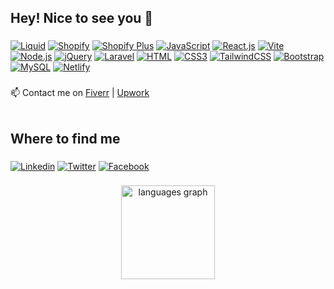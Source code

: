 <h2 align="left">Hey! Nice to see you 👋</h2>

###

<p dir="auto"><a target="_blank" rel="noopener noreferrer nofollow" href="https://camo.githubusercontent.com/267ec3a70dde2d62f4f85b1ca0c1daadc80e3b58431b7a705b7924f6beeafc28/68747470733a2f2f696d672e736869656c64732e696f2f62616467652f53686f706966792d4c69717569642d3637623864653f7374796c653d666c61742d737175617265266c6f676f3d73686f70696679266c6f676f436f6c6f723d7768697465"><img src="https://camo.githubusercontent.com/267ec3a70dde2d62f4f85b1ca0c1daadc80e3b58431b7a705b7924f6beeafc28/68747470733a2f2f696d672e736869656c64732e696f2f62616467652f53686f706966792d4c69717569642d3637623864653f7374796c653d666c61742d737175617265266c6f676f3d73686f70696679266c6f676f436f6c6f723d7768697465" alt="Liquid" data-canonical-src="https://img.shields.io/badge/Shopify-Liquid-67b8de?style=flat-square&amp;logo=shopify&amp;logoColor=white" style="max-width: 100%;"></a>
<a target="_blank" rel="noopener noreferrer nofollow" href="https://camo.githubusercontent.com/340c327e958a8cb83effec8e2b4c83a714bac44c1b15570fab01f4c8bded6c68/68747470733a2f2f696d672e736869656c64732e696f2f62616467652f53686f706966792d3935424634373f7374796c653d666c61742d737175617265266c6f676f3d73686f70696679266c6f676f436f6c6f723d7768697465"><img src="https://camo.githubusercontent.com/340c327e958a8cb83effec8e2b4c83a714bac44c1b15570fab01f4c8bded6c68/68747470733a2f2f696d672e736869656c64732e696f2f62616467652f53686f706966792d3935424634373f7374796c653d666c61742d737175617265266c6f676f3d73686f70696679266c6f676f436f6c6f723d7768697465" alt="Shopify" data-canonical-src="https://img.shields.io/badge/Shopify-95BF47?style=flat-square&amp;logo=shopify&amp;logoColor=white" style="max-width: 100%;"></a>
<a target="_blank" rel="noopener noreferrer nofollow" href="https://camo.githubusercontent.com/467d9d46b987df454e8e4fb2f79931d019f1ec95274de179736b27dbe28428db/68747470733a2f2f696d672e736869656c64732e696f2f62616467652f53686f706966792d506c75732d3637623864653f7374796c653d666c61742d737175617265266c6f676f3d73686f70696679266c6f676f436f6c6f723d626c61636b"><img src="https://camo.githubusercontent.com/467d9d46b987df454e8e4fb2f79931d019f1ec95274de179736b27dbe28428db/68747470733a2f2f696d672e736869656c64732e696f2f62616467652f53686f706966792d506c75732d3637623864653f7374796c653d666c61742d737175617265266c6f676f3d73686f70696679266c6f676f436f6c6f723d626c61636b" alt="Shopify Plus" data-canonical-src="https://img.shields.io/badge/Shopify-Plus-67b8de?style=flat-square&amp;logo=shopify&amp;logoColor=black" style="max-width: 100%;"></a>
<a target="_blank" rel="noopener noreferrer nofollow" href="https://camo.githubusercontent.com/7a0c885378047ca9a7331a2c8161403c10dd384cac88fdec568bf4777ac797a5/68747470733a2f2f696d672e736869656c64732e696f2f62616467652f4a6176615363726970742d4637444631453f7374796c653d666c61742d737175617265266c6f676f3d6a617661736372697074266c6f676f436f6c6f723d626c61636b"><img src="https://camo.githubusercontent.com/7a0c885378047ca9a7331a2c8161403c10dd384cac88fdec568bf4777ac797a5/68747470733a2f2f696d672e736869656c64732e696f2f62616467652f4a6176615363726970742d4637444631453f7374796c653d666c61742d737175617265266c6f676f3d6a617661736372697074266c6f676f436f6c6f723d626c61636b" alt="JavaScript" data-canonical-src="https://img.shields.io/badge/JavaScript-F7DF1E?style=flat-square&amp;logo=javascript&amp;logoColor=black" style="max-width: 100%;"></a>
<a target="_blank" rel="noopener noreferrer nofollow" href="https://camo.githubusercontent.com/1b1c06bb213ecbbc2f246af92e3357522512e89ee4d1bdcfbb5fbf8b7a453d8e/68747470733a2f2f696d672e736869656c64732e696f2f62616467652f52656163742e6a732d3030383143423f7374796c653d666c61742d737175617265266c6f676f3d7265616374266c6f676f436f6c6f723d363144414642"><img src="https://camo.githubusercontent.com/1b1c06bb213ecbbc2f246af92e3357522512e89ee4d1bdcfbb5fbf8b7a453d8e/68747470733a2f2f696d672e736869656c64732e696f2f62616467652f52656163742e6a732d3030383143423f7374796c653d666c61742d737175617265266c6f676f3d7265616374266c6f676f436f6c6f723d363144414642" alt="React.js" data-canonical-src="https://img.shields.io/badge/React.js-0081CB?style=flat-square&amp;logo=react&amp;logoColor=61DAFB" style="max-width: 100%;"></a>
<a target="_blank" rel="noopener noreferrer nofollow" href="https://camo.githubusercontent.com/485ea611e4054eebc8984677b0ccb83a7aab8cc545d7263c0a9fd7fbbf4e4db6/68747470733a2f2f696d672e736869656c64732e696f2f62616467652f566974652d3539334438383f7374796c653d666c61742d737175617265266c6f676f3d76697465266c6f676f436f6c6f723d7768697465"><img src="https://camo.githubusercontent.com/485ea611e4054eebc8984677b0ccb83a7aab8cc545d7263c0a9fd7fbbf4e4db6/68747470733a2f2f696d672e736869656c64732e696f2f62616467652f566974652d3539334438383f7374796c653d666c61742d737175617265266c6f676f3d76697465266c6f676f436f6c6f723d7768697465" alt="Vite" data-canonical-src="https://img.shields.io/badge/Vite-593D88?style=flat-square&amp;logo=vite&amp;logoColor=white" style="max-width: 100%;"></a>
<a target="_blank" rel="noopener noreferrer nofollow" href="https://camo.githubusercontent.com/52581042173b4ace87b9418f6cd3ea8ce1b4de8435abf209cb749ff4c45e70be/68747470733a2f2f696d672e736869656c64732e696f2f62616467652f4e6f64652e6a732d3433383533443f7374796c653d666c61742d737175617265266c6f676f3d6e6f64652e6a73266c6f676f436f6c6f723d7768697465"><img src="https://camo.githubusercontent.com/52581042173b4ace87b9418f6cd3ea8ce1b4de8435abf209cb749ff4c45e70be/68747470733a2f2f696d672e736869656c64732e696f2f62616467652f4e6f64652e6a732d3433383533443f7374796c653d666c61742d737175617265266c6f676f3d6e6f64652e6a73266c6f676f436f6c6f723d7768697465" alt="Node.js" data-canonical-src="https://img.shields.io/badge/Node.js-43853D?style=flat-square&amp;logo=node.js&amp;logoColor=white" style="max-width: 100%;"></a>
<a target="_blank" rel="noopener noreferrer nofollow" href="https://camo.githubusercontent.com/818dd6538e5c950ee3848e308dc162cbcb664bf18987052754374b60a8128943/68747470733a2f2f696d672e736869656c64732e696f2f62616467652f6a51756572792d3037363941443f7374796c653d666c61742d737175617265266c6f676f3d6a7175657279266c6f676f436f6c6f723d7768697465"><img src="https://camo.githubusercontent.com/818dd6538e5c950ee3848e308dc162cbcb664bf18987052754374b60a8128943/68747470733a2f2f696d672e736869656c64732e696f2f62616467652f6a51756572792d3037363941443f7374796c653d666c61742d737175617265266c6f676f3d6a7175657279266c6f676f436f6c6f723d7768697465" alt="jQuery" data-canonical-src="https://img.shields.io/badge/jQuery-0769AD?style=flat-square&amp;logo=jquery&amp;logoColor=white" style="max-width: 100%;"></a>
<a target="_blank" rel="noopener noreferrer nofollow" href="https://camo.githubusercontent.com/704a93544c982e1026373d15200a9b00b7f958a8b80b2757bea968af01c0fa55/68747470733a2f2f696d672e736869656c64732e696f2f62616467652f4c61726176656c2d4646324432303f7374796c653d666c61742d737175617265266c6f676f3d6c61726176656c266c6f676f436f6c6f723d7768697465"><img src="https://camo.githubusercontent.com/704a93544c982e1026373d15200a9b00b7f958a8b80b2757bea968af01c0fa55/68747470733a2f2f696d672e736869656c64732e696f2f62616467652f4c61726176656c2d4646324432303f7374796c653d666c61742d737175617265266c6f676f3d6c61726176656c266c6f676f436f6c6f723d7768697465" alt="Laravel" data-canonical-src="https://img.shields.io/badge/Laravel-FF2D20?style=flat-square&amp;logo=laravel&amp;logoColor=white" style="max-width: 100%;"></a>
<a target="_blank" rel="noopener noreferrer nofollow" href="https://camo.githubusercontent.com/e06444f0f821325acecd72a9a02c76494ae2d285f8c5dd55ab9667c8fcef3540/68747470733a2f2f696d672e736869656c64732e696f2f62616467652f48544d4c352d4533344632363f7374796c653d666c61742d737175617265266c6f676f3d68746d6c35266c6f676f436f6c6f723d7768697465"><img src="https://camo.githubusercontent.com/e06444f0f821325acecd72a9a02c76494ae2d285f8c5dd55ab9667c8fcef3540/68747470733a2f2f696d672e736869656c64732e696f2f62616467652f48544d4c352d4533344632363f7374796c653d666c61742d737175617265266c6f676f3d68746d6c35266c6f676f436f6c6f723d7768697465" alt="HTML" data-canonical-src="https://img.shields.io/badge/HTML5-E34F26?style=flat-square&amp;logo=html5&amp;logoColor=white" style="max-width: 100%;"></a>
<a target="_blank" rel="noopener noreferrer nofollow" href="https://camo.githubusercontent.com/932fbe5ffd97a8ff473211cd828d8ddafe1cd7a2359fe42866089578f7dfd09a/68747470733a2f2f696d672e736869656c64732e696f2f62616467652f435353332d3135373242363f7374796c653d666c61742d737175617265266c6f676f3d63737333266c6f676f436f6c6f723d7768697465"><img src="https://camo.githubusercontent.com/932fbe5ffd97a8ff473211cd828d8ddafe1cd7a2359fe42866089578f7dfd09a/68747470733a2f2f696d672e736869656c64732e696f2f62616467652f435353332d3135373242363f7374796c653d666c61742d737175617265266c6f676f3d63737333266c6f676f436f6c6f723d7768697465" alt="CSS3" data-canonical-src="https://img.shields.io/badge/CSS3-1572B6?style=flat-square&amp;logo=css3&amp;logoColor=white" style="max-width: 100%;"></a>
<a target="_blank" rel="noopener noreferrer nofollow" href="https://camo.githubusercontent.com/931c3d634e7da08e01d58a0696ef08c6dc565f58eaf3ec0c8037226e83cb4173/68747470733a2f2f696d672e736869656c64732e696f2f62616467652f5461696c77696e645f4353532d3338423241433f7374796c653d666c61742d737175617265266c6f676f3d7461696c77696e642d637373266c6f676f436f6c6f723d7768697465"><img src="https://camo.githubusercontent.com/931c3d634e7da08e01d58a0696ef08c6dc565f58eaf3ec0c8037226e83cb4173/68747470733a2f2f696d672e736869656c64732e696f2f62616467652f5461696c77696e645f4353532d3338423241433f7374796c653d666c61742d737175617265266c6f676f3d7461696c77696e642d637373266c6f676f436f6c6f723d7768697465" alt="TailwindCSS" data-canonical-src="https://img.shields.io/badge/Tailwind_CSS-38B2AC?style=flat-square&amp;logo=tailwind-css&amp;logoColor=white" style="max-width: 100%;"></a>
<a target="_blank" rel="noopener noreferrer nofollow" href="https://camo.githubusercontent.com/896f1d717aba9e79ab96214a806283754fb7aa84818a73424c14058706b21961/68747470733a2f2f696d672e736869656c64732e696f2f62616467652f426f6f7473747261702d3536334437433f7374796c653d666c61742d737175617265266c6f676f3d626f6f747374726170266c6f676f436f6c6f723d7768697465"><img src="https://camo.githubusercontent.com/896f1d717aba9e79ab96214a806283754fb7aa84818a73424c14058706b21961/68747470733a2f2f696d672e736869656c64732e696f2f62616467652f426f6f7473747261702d3536334437433f7374796c653d666c61742d737175617265266c6f676f3d626f6f747374726170266c6f676f436f6c6f723d7768697465" alt="Bootstrap" data-canonical-src="https://img.shields.io/badge/Bootstrap-563D7C?style=flat-square&amp;logo=bootstrap&amp;logoColor=white" style="max-width: 100%;"></a>
<a target="_blank" rel="noopener noreferrer nofollow" href="https://camo.githubusercontent.com/2e477f11f713e4cf77dd776dcc9b13a40e3f7f91502ac3aa9e4d7a675167d61e/68747470733a2f2f696d672e736869656c64732e696f2f62616467652f4d7953514c2d3030354338343f7374796c653d666c61742d737175617265266c6f676f3d6d7973716c266c6f676f436f6c6f723d7768697465"><img src="https://camo.githubusercontent.com/2e477f11f713e4cf77dd776dcc9b13a40e3f7f91502ac3aa9e4d7a675167d61e/68747470733a2f2f696d672e736869656c64732e696f2f62616467652f4d7953514c2d3030354338343f7374796c653d666c61742d737175617265266c6f676f3d6d7973716c266c6f676f436f6c6f723d7768697465" alt="MySQL" data-canonical-src="https://img.shields.io/badge/MySQL-005C84?style=flat-square&amp;logo=mysql&amp;logoColor=white" style="max-width: 100%;"></a>
<a target="_blank" rel="noopener noreferrer nofollow" href="https://camo.githubusercontent.com/41c9bd0dff31266e4d3de701bf597cc13d00b0d96c8dac8ab53f9d038daf2de1/68747470733a2f2f696d672e736869656c64732e696f2f62616467652f4e65746c6966792d3030433742373f7374796c653d666c61742d737175617265266c6f676f3d6e65746c696679266c6f676f436f6c6f723d7768697465"><img src="https://camo.githubusercontent.com/41c9bd0dff31266e4d3de701bf597cc13d00b0d96c8dac8ab53f9d038daf2de1/68747470733a2f2f696d672e736869656c64732e696f2f62616467652f4e65746c6966792d3030433742373f7374796c653d666c61742d737175617265266c6f676f3d6e65746c696679266c6f676f436f6c6f723d7768697465" alt="Netlify" data-canonical-src="https://img.shields.io/badge/Netlify-00C7B7?style=flat-square&amp;logo=netlify&amp;logoColor=white" style="max-width: 100%;"></a>
</p>

###

<p dir="auto">📫 Contact me on <a href="https://www.fiverr.com/mdayubali88" rel="nofollow">Fiverr</a> | <a href="https://www.upwork.com/freelancers/~0155ab31ff71acc422?viewMode=1" rel="nofollow">Upwork</a><br><br></p>

###

<h2 align="left">Where to find me</h2>

###
<p dir="auto"><a href="https://www.linkedin.com/in/ayubh9288/" rel="nofollow"><img src="https://camo.githubusercontent.com/e2f2807152626e5d1e3373b906cf06037a5636cbbf0b791344637ad3e03047bf/68747470733a2f2f696d672e736869656c64732e696f2f62616467652f4c696e6b6564496e2d3030373742353f7374796c653d666c61742d737175617265266c6f676f3d6c696e6b6564696e266c6f676f436f6c6f723d7768697465" alt="Linkedin" data-canonical-src="https://img.shields.io/badge/LinkedIn-0077B5?style=flat-square&amp;logo=linkedin&amp;logoColor=white" style="max-width: 100%;"></a>
<a href="https://x.com/ayubh9288" rel="nofollow"><img src="https://camo.githubusercontent.com/57d0e4e18d0b4ce00f33494e25897a3735c684c0a1bdfe3db59fb121116348d6/68747470733a2f2f696d672e736869656c64732e696f2f62616467652f547769747465722d3144413146323f7374796c653d666c61742d737175617265266c6f676f3d74776974746572266c6f676f436f6c6f723d7768697465" alt="Twitter" data-canonical-src="https://img.shields.io/badge/Twitter-1DA1F2?style=flat-square&amp;logo=twitter&amp;logoColor=white" style="max-width: 100%;"></a>
<a href="https://www.facebook.com/ayubh9288" rel="nofollow"><img src="https://camo.githubusercontent.com/150a7e6a0cc787dd4fb8aeb62623e6c39659305f7d2ed38b0dd3242193c2fe94/68747470733a2f2f696d672e736869656c64732e696f2f62616467652f46616365626f6f6b2d3138373746323f7374796c653d666c61742d737175617265266c6f676f3d66616365626f6f6b266c6f676f436f6c6f723d7768697465" alt="Facebook" data-canonical-src="https://img.shields.io/badge/Facebook-1877F2?style=flat-square&amp;logo=facebook&amp;logoColor=white" style="max-width: 100%;"></a></p>

###
<div align="center">
  <img src="https://github-readme-stats.vercel.app/api/top-langs?username=maurodesouza&locale=en&hide_title=false&layout=compact&card_width=320&langs_count=5&theme=dracula&hide_border=false" height="150" alt="languages graph"  />
</div>

